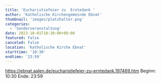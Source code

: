 ```yaml
---
title: 'Eucharistiefeier zu  Erntedank '
author: 'Katholische Kirchengemeinde Ebnat'
thumbnail: 'images/platzhalter.png'
categories:
  - 'Sonderveranstaltung'
date: 2023-10-01T10:30:00+00:00
featured: False
canceled: False
location: 'Katholische Kirche Ebnat'
starttime: '10:30'
endtime: '23:59'
---
```

https://ebnat.aalen.de/eucharistiefeier-zu-erntedank.197469.htm
Beginn: 10:30
 Ende: 23:59